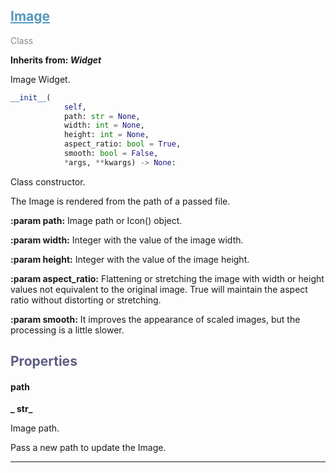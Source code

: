 

## <h2 style="color: #5697bf;"><u>Image</u></h2>

<span style="color: #888;">Class</span>

**Inherits from: _Widget_**

Image Widget.

```python
__init__(
            self,
            path: str = None,
            width: int = None,
            height: int = None,
            aspect_ratio: bool = True,
            smooth: bool = False,
            *args, **kwargs) -> None:
```

Class constructor.

The Image is rendered from the path of a passed file.



**:param path:** 
Image path or Icon() object.


**:param width:** 
Integer with the value of the image width.


**:param height:** 
Integer with the value of the image height.


**:param aspect_ratio:** 
Flattening or stretching the image with width or height values not 
equivalent to the original image. True will maintain the aspect 
ratio without distorting or stretching.


**:param smooth:** 
It improves the appearance of scaled images, but the processing is 
a little slower.


### <h2 style="color: #5e5d84;">Properties</h2>

#### path

**_  str_**

Image path.

Pass a new path to update the Image.



---